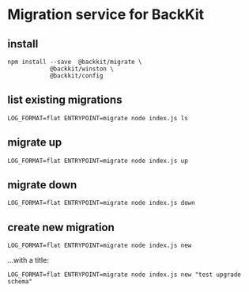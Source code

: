 # Migration service for BackKit


## install

```
npm install --save	@backkit/migrate \
			@backkit/winston \
			@backkit/config
```

## list existing migrations

```
LOG_FORMAT=flat ENTRYPOINT=migrate node index.js ls
```

## migrate up

```
LOG_FORMAT=flat ENTRYPOINT=migrate node index.js up
```

## migrate down

```
LOG_FORMAT=flat ENTRYPOINT=migrate node index.js down
```

## create new migration

```
LOG_FORMAT=flat ENTRYPOINT=migrate node index.js new
```

...with a title:

```
LOG_FORMAT=flat ENTRYPOINT=migrate node index.js new "test upgrade schema"
```